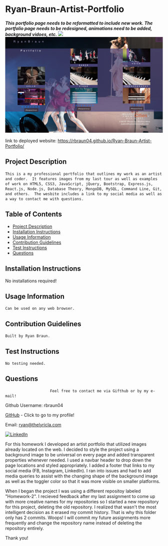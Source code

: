 # Ryan-Braun-Artist-Portfolio

***This portfolio page needs to be reformatted to include new work.  The portfolio page needs to be redesigned, animations need to be added, background vidoes, etc.***
<img src = "FrontPagePortfolio.png">
<img src ="PortfolioPage.png">

link to deployed website:  https://rbraun04.github.io/Ryan-Braun-Artist-Portfolio/

## Project Description 
    This is a my professional portfolio that outlines my work as an artist and coder.  It features images from my last tour as well as examples of work on HTML5, CSS3, JavaScript, jQuery, Bootstrap, Express.js, React.js, Node.js, Database Theory, MongoDB, MySQL, Command Line, Git, and others.  The wesbite includes a link to my social media as well as a way to contact me with questions.
                        
 ## Table of Contents
* [Project Description](#project-description)
* [Installation Instructions](#installation-instructions)
* [Usage Information](#usage-information)
* [Contribution Guidelines](#contribution-guidelines)
* [Test Instructions](#test-instructions)
* [Questions](#questions)


                        
 ## Installation Instructions

   No installations required!
                        
 ## Usage Information

    Can be used on any web browser.    
                        
 ## Contribution Guidelines
    
    Built by Ryan Braun.
                        
 ## Test Instructions
 
    No testing needed.
                        
 ## Questions
 
                        Feel free to contact me via Gifthub or by my e-mail!
Github Username:  rbraun04

 <a href = "https://github.com/rbraun04">GitHub</a> - Click to go to my profile!

 Email:  ryan@thelyricla.com

[![LinkedIn][linkedin-shield]][linkedin-url]
 

For this homework I developed an artist portfolio that utilized images already located on the web.  I decided to style the project using a background image to be universal on every page and added transparent properties whenever needed.  I used a navbar header to drop down the page locations and styled appropriately.  I added a footer that links to my social media (FB, Instagram, LinkedIn).  I ran into issues and had to add media queries to assist with the changing shape of the background image as well as the toggler color so that it was more visible on smaller platforms.

When I began the project I was using a different repositoy labeled "Homework-2".  I recieved feedback after my last assignment to come up with more creative names for my repositories so I started a new repository for this project, deleting the old repository.  I realized that wasn't the most intelligent decision as it erased my commit history.  That is why this folder only has 2 commits.  Woops!  I will commit my future assignments more frequently and change the repository name instead of deleting the repository entirely.

Thank you!


[linkedin-shield]: https://img.shields.io/badge/-LinkedIn-black.svg?style=flat-square&logo=linkedin&colorB=555
[linkedin-url]: https://linkedin.com/in/ryangbraun

